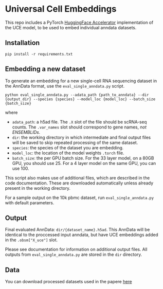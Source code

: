 # Universal Cell Embeddings

This repo includes a PyTorch [HuggingFace Accelerator](https://huggingface.co/docs/accelerate/package_reference/accelerator) implementation of the UCE model, to be used to embed individual anndata datasets.

## Installation

```
pip install -r requirements.txt
```

## Embedding a new dataset

To generate an embedding for a new single-cell RNA sequencing dataset in the AnnData format, use the `eval_single_anndata.py` script.

```
python eval_single_anndata.py --adata_path {path_to_anndata} --dir {output_dir} --species {species} --model_loc {model_loc} --batch_size {batch_size}
```

where
- `adata_path`: a h5ad file. The `.X` slot of the file should be scRNA-seq counts. The `.var_names` slot should correspond to gene names, *not ENSEMBLIDs*.
- `dir`: the working directory in which intermediate and final output files will be saved to skip repeated processing of the same dataset.
- `species`: the species of the dataset you are embedding.
- `model_loc`: the location of the model weights `.torch` file.
- `batch_size`: the per GPU batch size. For the 33 layer model, on a 80GB GPU, you should use 25. For a 4 layer model on the same GPU, you can use 100.


This script also makes use of additional files, which are described in the code documentation. These are downloaded automatically unless already present in the working directory.

For a sample output on the 10k pbmc dataset, run `eval_single_anndata.py` with default parameters.

## Output

Final evaluated AnnData: `dir/{dataset_name}.h5ad`. This AnnData will be 
identical to the proccessed input anndata, but have UCE embeddings added in the `.obsm["X_uce"]` slot.

Please see documentation for information on additional output files. All 
outputs from `eval_single_anndata.py` are stored in the `dir` directory.

## Data

You can download processed datasets used in the papere [here](https://drive.google.com/drive/folders/1f63fh0ykgEhCrkd_EVvIootBw7LYDVI7?usp=drive_link)
